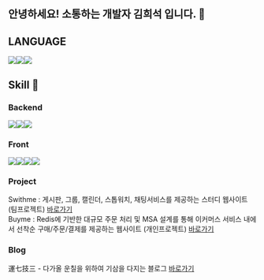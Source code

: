 ## 안녕하세요! 소통하는 개발자 김희석 입니다. 🤗
                
## LANGUAGE
<img src="https://img.shields.io/badge/JAVA-007396?style=for-the-badge&logo=java&logoColor=white"><img src="https://img.shields.io/badge/Python-3776AB?style=for-the-badge&logo=Python&logoColor=white"><img src="https://img.shields.io/badge/JavaScript-F7DF1E?style=for-the-badge&logo=JavaScript&logoColor=white">

 
## Skill 🔨
### Backend
<img src="https://img.shields.io/badge/Spring-6DB33F?style=for-the-badge&logo=Spring&logoColor=white"><img src="https://img.shields.io/badge/mysql-4479A1?style=for-the-badge&logo=mysql&logoColor=white"><img src="https://img.shields.io/badge/Django-092E20?style=for-the-badge&logo=django&logoColor=white">


### Front
<img src="https://img.shields.io/badge/vue.js-4FC08D?style=for-the-badge&logo=vue.js&logoColor=white"><img src="https://img.shields.io/badge/html-E34F26?style=for-the-badge&logo=html5&logoColor=white"><img src="https://img.shields.io/badge/css-1572B6?style=for-the-badge&logo=css3&logoColor=white"><img src="https://img.shields.io/badge/bootstrap-7952B3?style=for-the-badge&logo=bootstrap&logoColor=white">


### Project
Swithme : 게시판, 그룹, 캘린더, 스톱워치, 채팅서비스를 제공하는 스터디 웹사이트 (팀프로젝트) [바로가기](https://github.com/dilution0216/swithme) <br>
Buyme : Redis에 기반한 대규모 주문 처리 및 MSA 설계를 통해 이커머스 서비스 내에서 선착순 구매/주문/결제를 제공하는 웹사이트 (개인프로젝트) [바로가기](https://github.com/dilution0216/buyme) <br>

### Blog
運七技三 - 다가올 운칠을 위하여 기삼을 다지는 블로그 [바로가기](https://dilution0216.tistory.com/)
